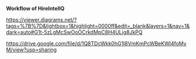 **Workflow of HireIntelIQ**


https://viewer.diagrams.net/?tags=%7B%7D&lightbox=1&highlight=0000ff&edit=_blank&layers=1&nav=1&dark=auto#G1t-5zLgMcSwOoOCrkdMpC8H4ULjg8JkPQ

https://drive.google.com/file/d/1Q8TDcWkk0hG1l8VmKmPcWBeKWl4foMvM/view?usp=sharing
